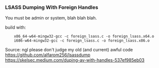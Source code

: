 ### LSASS Dumping With Foreign Handles

You must be admin or system, blah blah blah.

build with:
```
	x86_64-w64-mingw32-gcc -c foreign_lsass.c -o foreign_lsass.x64.o
	i686-w64-mingw32-gcc -c foreign_lsass.c -o foreign_lsass.x86.o
```

Source:
ngl please don't judge my old (and current) awful code
https://github.com/alfarom256/lsassdump
https://skelsec.medium.com/duping-av-with-handles-537ef985eb03
